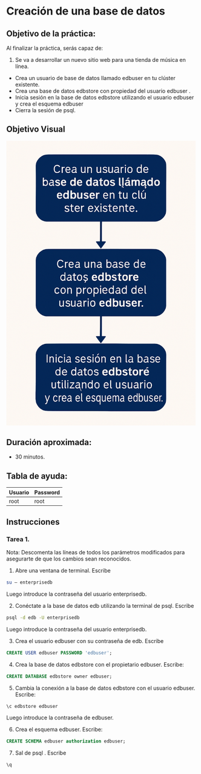 # Creación de una base de datos

## Objetivo de la práctica:
Al finalizar la práctica, serás capaz de:

1. Se va a desarrollar un nuevo sitio web para una tienda de música en línea. 
- Crea un usuario de base de datos llamado edbuser en tu clúster existente. 
- Crea una base de datos edbstore con propiedad del usuario edbuser . 
- Inicia sesión en la base de datos edbstore utilizando el usuario edbuser y crea el esquema edbuser
- Cierra la sesión de psql. 


## Objetivo Visual 
<img src="../images/06/01/00.png" width="500" >

## Duración aproximada:
- 30 minutos.

## Tabla de ayuda:

| Usuario | Password | 
| --- | --- | 
| root | root| 
## Instrucciones 

### Tarea 1. 

Nota: Descomenta las líneas de todos los parámetros modificados para asegurarte de que los cambios sean reconocidos. 

1.	Abre una ventana de terminal. Escribe  

```bash
su – enterprisedb 
```

Luego introduce la contraseña del usuario enterprisedb.


2.	Conéctate a la base de datos edb utilizando la terminal de psql. Escribe  

```bash
psql -d edb -U enterprisedb 
```

Luego introduce la contraseña del usuario enterprisedb.

3.	Crea el usuario edbuser con su contraseña de edb. Escribe

```sql
CREATE USER edbuser PASSWORD 'edbuser'; 
```

4.	Crea la base de datos edbstore con el propietario edbuser. Escribe:  

```sql
CREATE DATABASE edbstore owner edbuser; 
```

5.	Cambia la conexión a la base de datos edbstore con el usuario edbuser. Escribe:

```sql
\c edbstore edbuser 
```
Luego introduce la contraseña de edbuser.

6.	Crea el esquema edbuser. Escribe:

```sql
CREATE SCHEMA edbuser authorization edbuser; 
```

7.	Sal de psql . Escribe  

```sql
\q 
```


